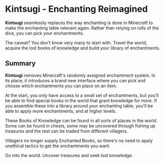 # Kintsugi - Enchanting Reimagined

**Kintsugi** seamlessly replaces the way enchanting is done in Minecraft to make the enchanting table relevant again. Rather than relying on rolls of the dice, you can pick your enchantments.

The caveat? You don't know very many to start with. Travel the world, acquire the lost books of knowledge and build your library of enchantments.

## Summary
**Kintsugi** removes Minecraft's randomly assigned enchantment system. In its place, it introduces a brand new interface where you can pick and choose which enchantments you can place on an item.

At the start, you only have access to a small set of enchantments, but you'll be able to find special books in the world that grant knowledge for more. If you assemble these into a library around your enchanting table, you'll be able to apply more enchantments, and at higher levels.

These Books of Knowledge can be found in all sorts of places in the world. Some can be found in chests, some may be uncovered through fishing up treasures and the rest can be traded from different villagers.

Villagers no longer supply Enchanted Books, so there's no need to apply unethical tactics to get the enchantments you want.

Go into the world. Uncover treasures and seek lost knowledge.

